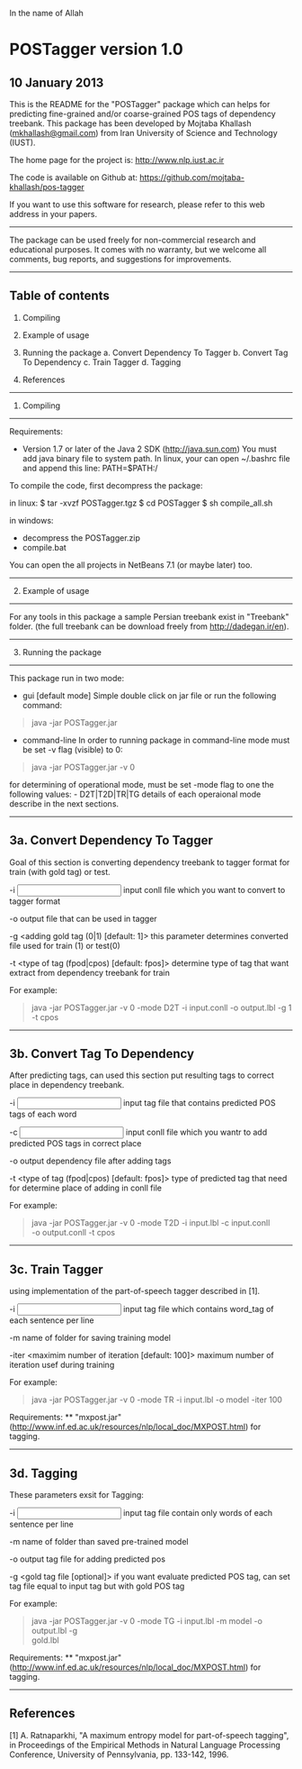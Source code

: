 In the name of Allah


POSTagger version 1.0
===================
   10 January 2013
-----------------------

This is the README for the "POSTagger" package which can helps for predicting
fine-grained and/or coarse-grained POS tags of dependency treebank. This package 
has been developed by Mojtaba Khallash (mkhallash@gmail.com) from Iran 
University of Science  and Technology (IUST).

The home page for the project is:
	http://www.nlp.iust.ac.ir

The code is available on Github at:
	https://github.com/mojtaba-khallash/pos-tagger
	
If you want to use this software for research, please refer to this web address 
in your papers.

-------------------------

The package can be used freely for non-commercial research and educational 
purposes. It comes with no  warranty, but we welcome all comments, bug reports, 
and suggestions for improvements.

------------------
Table of contents
------------------

1. Compiling

2. Example of usage

3. Running the package
   a. Convert Dependency To Tagger
   b. Convert Tag To Dependency
   c. Train Tagger
   d. Tagging

4. References

----------------
1. Compiling
----------------

Requirements:
* Version 1.7 or later of the Java 2 SDK (http://java.sun.com)
  You must add java binary file to system path. In linux, your
  can open ~/.bashrc file and append this line:
    PATH=$PATH:/<address-of-bin-folder-of-JRE>

To compile the code, first decompress the package:

in linux:
$ tar -xvzf POSTagger.tgz
$ cd POSTagger
$ sh compile_all.sh

in windows:
- decompress the POSTagger.zip
- compile.bat

You can open the all projects in NetBeans 7.1 (or maybe later) too.

---------------------
2. Example of usage
---------------------

For any tools in this package a sample Persian treebank exist in "Treebank" 
folder. (the full treebank can be download freely from http://dadegan.ir/en).

-------------------------
3. Running the package
-------------------------

This package run in two mode: 

* gui [default mode]
Simple double click on jar file or run the following command:

> java -jar POSTagger.jar

* command-line
In order to running package in command-line mode must be set -v flag (visible) 
to 0:

> java -jar POSTagger.jar -v 0

for determining of operational mode, must be set -mode flag to one the following 
values:
	- D2T|T2D|TR|TG
details of each operaional mode describe in the next sections.

---------------------------------
3a. Convert Dependency To Tagger
---------------------------------

Goal of this section is converting dependency treebank to tagger format for 
train (with gold tag) or test.

-i <input conll file>
	input conll file which you want to convert to tagger format

-o <output tag path>
	output file that can be used in tagger

-g <adding gold tag (0|1) [default: 1]>
	this parameter determines converted file used for train (1) or test(0)

-t <type of tag (fpod|cpos) [default: fpos]>
	determine type of tag that want extract from dependency treebank for 
	train

For example:

> java -jar POSTagger.jar -v 0 -mode D2T -i input.conll -o output.lbl -g 1 \
  -t cpos

------------------------------
3b. Convert Tag To Dependency
------------------------------

After predicting tags, can used this section put resulting tags to correct place 
in dependency treebank.

-i <input tag file>
	input tag file that contains predicted POS tags of each word

-c <input conll file>
	input conll file which you wantr to add predicted POS tags in correct place

-o <output dependency path>
	output dependency file after adding tags

-t <type of tag (fpod|cpos) [default: fpos]>
	type of predicted tag that need for determine place of adding in conll 
	file

For example:

> java -jar POSTagger.jar -v 0 -mode T2D -i input.lbl -c input.conll \
  -o output.conll -t cpos

------------------
3c. Train Tagger
------------------

using implementation of the part-of-speech tagger described in [1].

-i <input tag file for train>
	input tag file which contains word_tag of each sentence per line

-m <output model path>
	name of folder for saving training model

-iter <maximim number of iteration [default: 100]>
	maximum number of iteration usef during training
		
For example:

> java -jar POSTagger.jar -v 0 -mode TR -i input.lbl -o model -iter 100

Requirements:
** "mxpost.jar" (http://www.inf.ed.ac.uk/resources/nlp/local_doc/MXPOST.html) 
   for tagging.

------------------
3d. Tagging
------------------

These parameters exsit for Tagging:

-i <input tag file for tagging>
	input tag file contain only words of each sentence per line

-m <trained model path>
	name of folder than saved pre-trained model

-o <output tag path>
	output tag file for adding predicted pos

-g <gold tag file [optional]>
	if you want evaluate predicted POS tag, can set tag file equal to input 
	tag but with gold POS tag
		
For example:

> java -jar POSTagger.jar -v 0 -mode TG -i input.lbl -m model -o output.lbl -g \
  gold.lbl

Requirements:
** "mxpost.jar" (http://www.inf.ed.ac.uk/resources/nlp/local_doc/MXPOST.html) 
   for tagging.

------------
References
------------
[1]	A. Ratnaparkhi, "A maximum entropy model for part-of-speech tagging", in 
    Proceedings of  the Empirical Methods in Natural Language Processing 
    Conference, University of Pennsylvania, pp. 133-142, 1996.